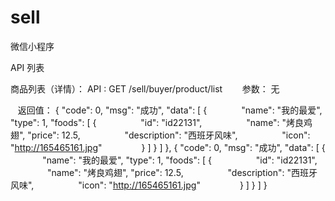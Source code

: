 # sell
微信小程序


API 列表

商品列表（详情）：
    API :
        GET /sell/buyer/product/list
        参数： 无
        
    返回值：
        {
          "code": 0,
          "msg": "成功",
          "data": [
            {
              "name": "我的最爱",
              "type": 1,
              "foods": [
                {
                  "id": "id22131",
                  "name": "烤良鸡翅",
                  "price": 12.5,
                  "description": "西班牙风味",
                  "icon": "http://165465161.jpg"
                }
              ]
            }
          ]
        },
        {
          "code": 0,
          "msg": "成功",
          "data": [
            {
              "name": "我的最爱",
              "type": 1,
              "foods": [
                {
                  "id": "id22131",
                  "name": "烤良鸡翅",
                  "price": 12.5,
                  "description": "西班牙风味",
                  "icon": "http://165465161.jpg"
                }
              ]
            }
          ]
        }
